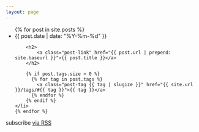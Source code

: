 ```yaml
---
layout: page
---
```



<ul class="post-list">
    {% for post in site.posts %}
    <li>
        <span class="post-meta">{{ post.date | date: "%Y-%m-%d" }}</span>

        <h2>
            <a class="post-link" href="{{ post.url | prepend: site.baseurl }}">{{ post.title }}</a>
        </h2>

        {% if post.tags.size > 0 %}
          {% for tag in post.tags %}
            <a class="post-tag {{ tag | slugize }}" href="{{ site.url }}/tags/#{{ tag }}">{{ tag }}</a>
          {% endfor %}
        {% endif %}
    </li>
    {% endfor %}
</ul>

<p class="rss-subscribe">subscribe <a href="{{ " /feed.xml " | prepend: site.baseurl }}">via RSS</a></p>
